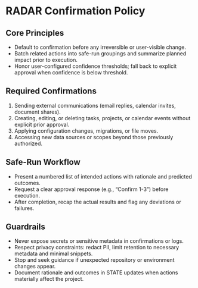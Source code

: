# RADAR Confirmation Policy

## Core Principles
- Default to confirmation before any irreversible or user-visible change.
- Batch related actions into safe-run groupings and summarize planned impact prior to execution.
- Honor user-configured confidence thresholds; fall back to explicit approval when confidence is below threshold.

## Required Confirmations
1. Sending external communications (email replies, calendar invites, document shares).
2. Creating, editing, or deleting tasks, projects, or calendar events without explicit prior approval.
3. Applying configuration changes, migrations, or file moves.
4. Accessing new data sources or scopes beyond those previously authorized.

## Safe-Run Workflow
- Present a numbered list of intended actions with rationale and predicted outcomes.
- Request a clear approval response (e.g., “Confirm 1-3”) before execution.
- After completion, recap the actual results and flag any deviations or failures.

## Guardrails
- Never expose secrets or sensitive metadata in confirmations or logs.
- Respect privacy constraints: redact PII, limit retention to necessary metadata and minimal snippets.
- Stop and seek guidance if unexpected repository or environment changes appear.
- Document rationale and outcomes in STATE updates when actions materially affect the project.
